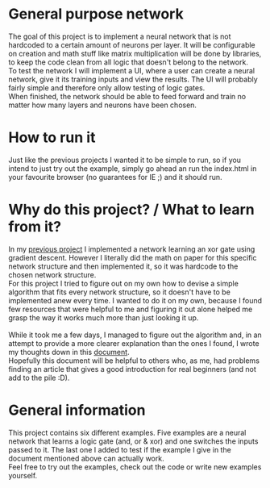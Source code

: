 # General purpose network
The goal of this project is to implement a neural network that is not hardcoded to a certain amount of neurons per layer. It will be configurable on creation and math stuff like matrix multiplication will be done by libraries, to 
keep the code clean from all logic that doesn't belong to the network.
<br>
To test the network I will implement a UI, where a user can create a neural network, give it its training inputs and view the results. The UI will probably fairly simple and therefore only allow testing of logic gates.
<br>
When finished, the network should be able to feed forward and train no matter how many layers and neurons have been chosen.

# How to run it
Just like the previous projects I wanted it to be simple to run, so if you intend to just try out the example, simply go ahead an run the index.html in your favourite browser (no guarantees for IE ;) and it should run.

# Why do this project? / What to learn from it?
In my [previous project](https://github.com/LinusSee/learning-ai/tree/master/first-steps/xor_gate) I implemented a network learning an xor gate using gradient descent. However I literally did the math on paper for this specific network structure and then implemented it, so it was hardcode to the chosen network structure.
<br>
For this project I tried to figure out on my own how to devise a simple algorithm that fits every network structure, so it doesn't have to be implemented anew every time. I wanted to do it on my own, because I found few resources that were helpful to me and figuring it out alone helped me grasp the way it works much more than just looking it up.
<br>
<br>
While it took me a few days, I managed to figure out the algorithm and, in an attempt to provide a more clearer explanation than the ones I found, I wrote my thoughts down in this [document](https://github.com/LinusSee/learning-ai/blob/master/first-steps/general_purpose_network/assets/latex/example_network/backpropagation/backprop_through_matrix_multiplication.pdf).
<br>
Hopefully this document will be helpful to others who, as me, had problems finding an article that gives a good introduction for real beginners (and not add to the pile :D).

# General information
This project contains six different examples. Five examples are a neural network that learns a logic gate (and, or & xor) and one
switches the inputs passed to it. The last one I added to test if the example I give in the document mentioned above can actually work.
<br>
Feel free to try out the examples, check out the code or write new examples yourself.
